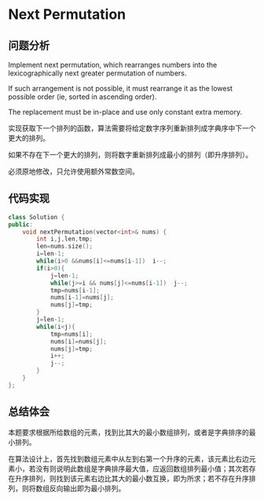 #   Next Permutation

## 问题分析
Implement next permutation, which rearranges numbers into the lexicographically next greater permutation of numbers.

If such arrangement is not possible, it must rearrange it as the lowest possible order (ie, sorted in ascending order).

The replacement must be in-place and use only constant extra memory.

实现获取下一个排列的函数，算法需要将给定数字序列重新排列成字典序中下一个更大的排列。

如果不存在下一个更大的排列，则将数字重新排列成最小的排列（即升序排列）。

必须原地修改，只允许使用额外常数空间。

## 代码实现
``` C++
class Solution {
public:
    void nextPermutation(vector<int>& nums) {
        int i,j,len,tmp;
        len=nums.size();
        i=len-1;
        while(i>0 &&nums[i]<=nums[i-1])  i--;
        if(i>0){
            j=len-1;
            while(j>=i && nums[j]<=nums[i-1])  j--;
            tmp=nums[i-1];
            nums[i-1]=nums[j];
            nums[j]=tmp;
        }
        j=len-1;
        while(i<j){
            tmp=nums[i];
            nums[i]=nums[j];
            nums[j]=tmp;
            i++;
            j--;
        }
    }
};
```

## 总结体会
本题要求根据所给数组的元素，找到比其大的最小数组排列，或者是字典排序的最小排列。

在算法设计上，首先找到数组元素中从左到右第一个升序的元素，该元素比右边元素小，若没有则说明此数组是字典排序最大值，应返回数组排列最小值；其次若存在升序排列，则找到该元素右边比其大的最小数互换，即为所求；若不存在升序排列，则将数组反向输出即为最小排列。


